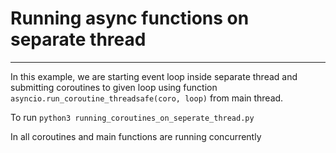 # Running async functions on separate thread
----------------------------------------------------
In this example, we are starting event loop inside separate thread and submitting coroutines to given loop using function `asyncio.run_coroutine_threadsafe(coro, loop)` from main thread.

To run `python3 running_coroutines_on_seperate_thread.py`

In all coroutines and main functions are running concurrently